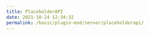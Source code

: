 ```yaml
---
title: PlaceholderAPI
date: 2021-10-24 12:34:32
permalink: /basic/plugin-mod/server/placeholderapi/
---
```

